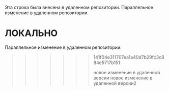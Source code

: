 Эта строка была внесена в удаленном репозитории.
Параллельное изменение в удаленном репозитории.
 
ЛОКАЛЬНО
=======
Параллельное изменение в удаленном репозитории.
>>>>>>> 141f04e311707ea1a40d7b29fc3c884e5717b151
>>>>>>>
>>>>>>> новое изменение в удаленной версии
>>>>>>> новое изменение в удаленной версии2

